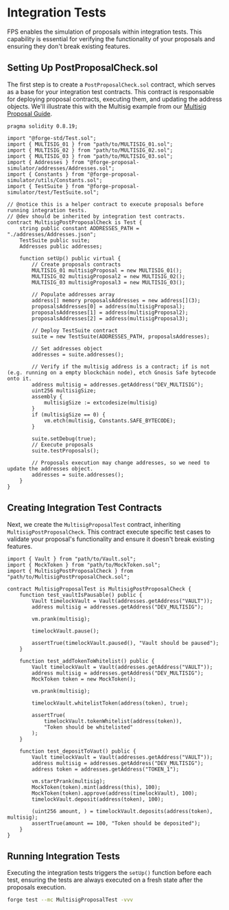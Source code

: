 # Integration Tests

FPS enables the simulation of proposals within integration tests. This
capability is essential for verifying the functionality of your proposals and
ensuring they don't break existing features.

## Setting Up PostProposalCheck.sol

The first step is to create a `PostProposalCheck.sol` contract, which serves as
a base for your integration test contracts. This contract is responsable for
deploying proposal contracts, executing them, and updating the address objects. We'll illustrate this with the Multisig example from our [Multisig Proposal Guide](../guides/multisig-proposal.md).

```solidity
pragma solidity 0.8.19;

import "@forge-std/Test.sol";
import { MULTISIG_01 } from "path/to/MULTISIG_01.sol";
import { MULTISIG_02 } from "path/to/MULTISIG_02.sol";
import { MULTISIG_03 } from "path/to/MULTISIG_03.sol";
import { Addresses } from "@forge-proposal-simulator/addresses/Addresses.sol";
import { Constants } from "@forge-proposal-simulator/utils/Constants.sol";
import { TestSuite } from "@forge-proposal-simulator/test/TestSuite.sol";

// @notice this is a helper contract to execute proposals before running integration tests.
// @dev should be inherited by integration test contracts.
contract MultisigPostProposalCheck is Test {
    string public constant ADDRESSES_PATH = "./addresses/Addresses.json";
    TestSuite public suite;
    Addresses public addresses;

    function setUp() public virtual {
        // Create proposals contracts
        MULTISIG_01 multisigProposal = new MULTISIG_01();
        MULTISIG_02 multisigProposal2 = new MULTISIG_02();
        MULTISIG_03 multisigProposal3 = new MULTISIG_03();

        // Populate addresses array
        address[] memory proposalsAddresses = new address[](3);
        proposalsAddresses[0] = address(multisigProposal);
        proposalsAddresses[1] = address(multisigProposal2);
        proposalsAddresses[2] = address(multisigProposal3);

        // Deploy TestSuite contract
        suite = new TestSuite(ADDRESSES_PATH, proposalsAddresses);

        // Set addresses object
        addresses = suite.addresses();

        // Verify if the multisig address is a contract; if is not (e.g. running on a empty blockchain node), etch Gnosis Safe bytecode onto it.
        address multisig = addresses.getAddress("DEV_MULTISIG");
        uint256 multisigSize;
        assembly {
            multisigSize := extcodesize(multisig)
        }
        if (multisigSize == 0) {
            vm.etch(multisig, Constants.SAFE_BYTECODE);
        }

        suite.setDebug(true);
        // Execute proposals
        suite.testProposals();

        // Proposals execution may change addresses, so we need to update the addresses object.
        addresses = suite.addresses();
    }
}
```

## Creating Integration Test Contracts

Next, we create the `MultisigProposalTest` contract, inheriting
`MultisigPostProposalCheck`. This contract execute specific test cases to
validate your proposal's functionality and ensure it doesn't break existing
features.

```solidity
import { Vault } from "path/to/Vault.sol";
import { MockToken } from "path/to/MockToken.sol";
import { MultisigPostProposalCheck } from "path/to/MultisigPostProposalCheck.sol";

contract MultisigProposalTest is MultisigPostProposalCheck {
    function test_vaultIsPausable() public {
        Vault timelockVault = Vault(addresses.getAddress("VAULT"));
        address multisig = addresses.getAddress("DEV_MULTISIG");

        vm.prank(multisig);

        timelockVault.pause();

        assertTrue(timelockVault.paused(), "Vault should be paused");
    }

    function test_addTokenToWhitelist() public {
        Vault timelockVault = Vault(addresses.getAddress("VAULT"));
        address multisig = addresses.getAddress("DEV_MULTISIG");
        MockToken token = new MockToken();

        vm.prank(multisig);

        timelockVault.whitelistToken(address(token), true);

        assertTrue(
            timelockVault.tokenWhitelist(address(token)),
            "Token should be whitelisted"
        );
    }

    function test_depositToVaut() public {
        Vault timelockVault = Vault(addresses.getAddress("VAULT"));
        address multisig = addresses.getAddress("DEV_MULTISIG");
        address token = addresses.getAddress("TOKEN_1");

        vm.startPrank(multisig);
        MockToken(token).mint(address(this), 100);
        MockToken(token).approve(address(timelockVault), 100);
        timelockVault.deposit(address(token), 100);

        (uint256 amount, ) = timelockVault.deposits(address(token), multisig);
        assertTrue(amount == 100, "Token should be deposited");
    }
}
```

## Running Integration Tests

Executing the integration tests triggers the `setUp()` function before each test, ensuring the
tests are always executed on a fresh state after the proposals execution.

```bash
forge test --mc MultisigProposalTest -vvv
```
